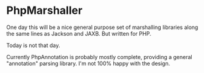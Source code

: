 PhpMarshaller
=============

One day this will be a nice general purpose set of marshalling libraries along the same lines as Jackson and JAXB. But
written for PHP.

Today is not that day.

Currently PhpAnnotation is probably mostly complete, providing a general "annotation" parsing library. I'm not 100%
happy with the design.


